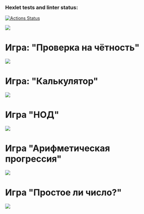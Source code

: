 ### Hexlet tests and linter status:
[![Actions Status](https://github.com/migildar/frontend-project-lvl1/workflows/hexlet-check/badge.svg)](https://github.com/migildar/frontend-project-lvl1/actions)

<a href="https://codeclimate.com/github/migildar/brain-games/maintainability"><img src="https://api.codeclimate.com/v1/badges/027071638201cb950c02/maintainability" /></a>

# Игра: "Проверка на чётность"
<a href="https://asciinema.org/a/536809" target="_blank"><img src="https://asciinema.org/a/536809.svg" /></a>

# Игра: "Калькулятор"
<a href="https://asciinema.org/a/536804" target="_blank"><img src="https://asciinema.org/a/536804.svg" /></a>

# Игра "НОД"
<a href="https://asciinema.org/a/536814" target="_blank"><img src="https://asciinema.org/a/536814.svg" /></a>

# Игра "Арифметическая прогрессия"
<a href="brain-progression" target="_blank"><img src="brain-progression.svg" /></a>

# Игра "Простое ли число?"
<a href="https://asciinema.org/a/536817" target="_blank"><img src="https://asciinema.org/a/536817.svg" /></a>